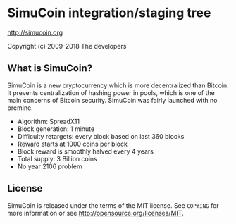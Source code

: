 SimuCoin integration/staging tree
================================

http://simucoin.org

Copyright (c) 2009-2018 The developers

What is SimuCoin?
----------------

SimuCoin is a new cryptocurrency which is more decentralized than Bitcoin. It prevents centralization of hashing power in pools, which is one of the main concerns of Bitcoin security. SimuCoin was fairly launched with no premine.
 - Algorithm: SpreadX11
 - Block generation: 1 minute
 - Difficulty retargets: every block based on last 360 blocks
 - Reward starts at 1000 coins per block
 - Block reward is smoothly halved every 4 years
 - Total supply: 3 Billion coins
 - No year 2106 problem

License
-------

SimuCoin is released under the terms of the MIT license. See `COPYING` for more
information or see http://opensource.org/licenses/MIT.
